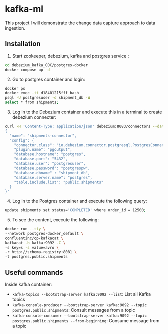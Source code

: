 
# kafka-ml

This project I will demonstrate the change data capture approach to data ingestion.

## Installation

1. Start zookeeper, debezium, kafka and postgres service :

```bash
cd debezium_kafka_CDC/postgres-docker
docker compose up -d
```

2. Go to postgres container and login: 
```bash
docker ps
docker exec -it d18401215fff bash
psql -U postgresuser -d shipment_db -W
select * from shipments;
```

3. Log in to the Debezium container and execute this in a terminal to create debezium connecter:
```bash
curl -H 'Content-Type: application/json' debezium:8083/connectors --data '
{
  "name": "shipments-connector",  
  "config": {
    "connector.class": "io.debezium.connector.postgresql.PostgresConnector", 
    "plugin.name": "pgoutput",
    "database.hostname": "postgres", 
    "database.port": "5432", 
    "database.user": "postgresuser", 
    "database.password": "postgrespw", 
    "database.dbname" : "shipment_db", 
    "database.server.name": "postgres", 
    "table.include.list": "public.shipments" 
  }
}'
```

4. Log in to the Postgres container and execute the following query:
```bash
update shipments set status='COMPLETED' where order_id = 12500;
```

5. To see the content, execute the following:
```bash
docker run --tty \
--network postgres-docker_default \
confluentinc/cp-kafkacat \
kafkacat -b kafka:9092 -C \
-s key=s -s value=avro \
-r http://schema-registry:8081 \
-t postgres.public.shipments
```


## Useful commands
Inside kafka container:
- `kafka-topics --bootstrap-server kafka:9092 --list`: List all Kafka topics 
- `kafka-console-producer --bootstrap-server kafka:9092 --topic postgres.public.shipments`: Consult messages from a topic
- `kafka-console-consumer --bootstrap-server kafka:9092 --topic postgres.public.shipments --from-beginning`: Consume message from a topic
